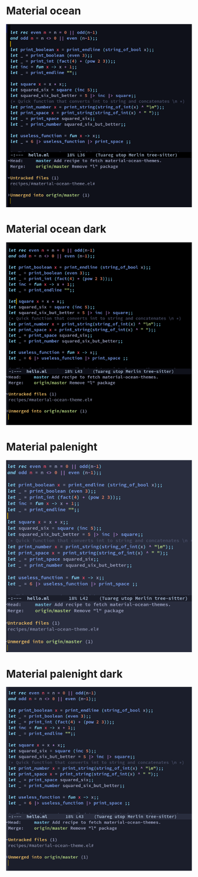 # Material ocean

![](material-ocean-snippet.png)

# Material ocean dark

![](material-ocean-dark-snippet.png)

# Material palenight

![](material-palenight-snippet.png)

# Material palenight dark

![](material-palenight-dark-snippet.png)
